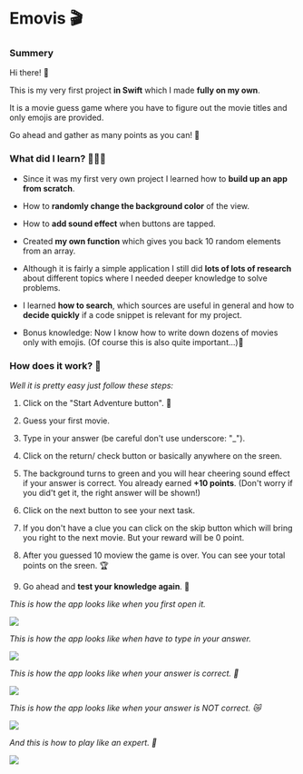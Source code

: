 # Emovis 🎬

### Summery

Hi there! 👋

This is my very first project **in Swift** which I made **fully on my own**.

It is a movie guess game where you have to figure out the movie titles and only emojis are provided. 

Go ahead and gather as many points as you can! 👀


### What did I learn? 👩🏻‍💻

- Since it was my first very own project I learned how to **build up an app from scratch**.

- How to **randomly change the background color** of the view.

- How to **add sound effect** when buttons are tapped.

- Created **my own function** which gives you back 10 random elements from an array.

- Although it is fairly a simple application I still did **lots of lots of research** about different topics where I needed deeper knowledge to solve problems. 

- I learned **how to search**, which sources are useful in general and how to **decide quickly** if a code snippet is relevant for my project. 

+ Bonus knowledge: Now I know how to write down dozens of movies only with emojis. (Of course this is also quite important...)🎉


### How does it work? 🧐

*Well it is pretty easy just follow these steps:*

1. Click on the "Start Adventure button". 🚀

2. Guess your first movie. 

3. Type in your answer (be careful don't use underscore: "_").

4. Click on the return/ check button or basically anywhere on the sreen.

5. The background turns to green and you will hear cheering sound effect if your answer is correct. You already earned **+10 points**. (Don't worry if you did't get it, the right answer will be shown!)

6. Click on the next button to see your next task.

7. If you don't have a clue you can click on the skip button which will bring you right to the next movie. But your reward will be 0 point. 

8. After you guessed 10 moview the game is over. You can see your total points on the sreen. 🏆

9. Go ahead and **test your knowledge again**. 🎯



*This is how the app looks like when you first open it.*

![](Images/Look1.png)

*This is how the app looks like when have to type in your answer.*


![](Images/Look4.png)


*This is how the app looks like when your answer is correct. 👑*

![](Images/Look2.png)


*This is how the app looks like when your answer is NOT correct. 😿*

![](Images/Look3.png)


*And this is how to play like an expert. 💃*

![](Images/Look5.png)


